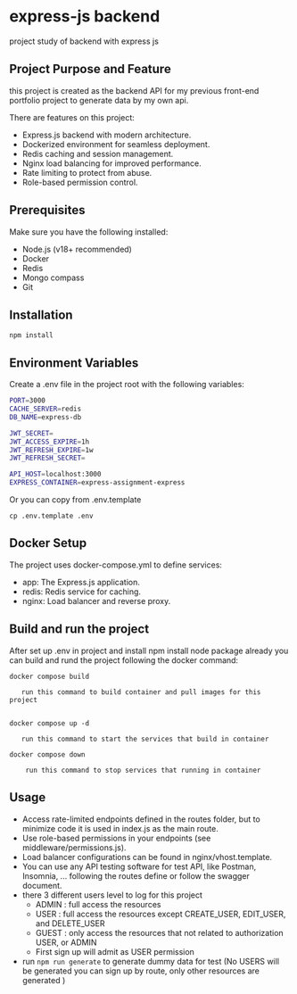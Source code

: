 # express-js backend
project study of backend with express js 

## Project Purpose and Feature 
this project is created as the backend API for my previous front-end portfolio project to generate data by my own api.

There are features on this project:
   - Express.js backend with modern architecture.
   - Dockerized environment for seamless deployment.
   - Redis caching and session management.
   - Nginx load balancing for improved performance.
   - Rate limiting to protect from abuse.
   - Role-based permission control.

## Prerequisites
Make sure you have the following installed:

   - Node.js (v18+ recommended)
   - Docker
   - Redis
   - Mongo compass
   - Git
## Installation
   
    npm install
  

## Environment Variables
Create a .env file in the project root with the following variables:
```bash
PORT=3000
CACHE_SERVER=redis
DB_NAME=express-db

JWT_SECRET=
JWT_ACCESS_EXPIRE=1h
JWT_REFRESH_EXPIRE=1w
JWT_REFRESH_SECRET=

API_HOST=localhost:3000
EXPRESS_CONTAINER=express-assignment-express 
```

Or you can copy from .env.template

   
    cp .env.template .env
   


## Docker Setup

The project uses docker-compose.yml to define services:
   - app: The Express.js application.
   - redis: Redis service for caching.
   - nginx: Load balancer and reverse proxy.

## Build and run the project
After set up .env in project and install npm install node package already
you can build and rund the project following the docker command:

   
    docker compose build
    
       run this command to build container and pull images for this project

   
    docker compose up -d
    
       run this command to start the services that build in container

    docker compose down
    
        run this command to stop services that running in container
   
## Usage
   - Access rate-limited endpoints defined in the routes folder, but to minimize code it is used in index.js as the main route.
   - Use role-based permissions in your endpoints (see middleware/permissions.js).
   - Load balancer configurations can be found in nginx/vhost.template.
   - You can use any API testing software for test API, like Postman, Insomnia, ... following the routes define or follow the swagger document.
   - there 3 different users level to log for this project 
      - ADMIN : full access the resources
      - USER : full access the resources except CREATE_USER, EDIT_USER, and DELETE_USER
      - GUEST : only access the resources that not related to authorization USER, or ADMIN
      - First sign up will admit as USER permission
   - run `npm run generate` to generate dummy data for test (No USERS will be generated you can sign up by route, only other resources are generated )

